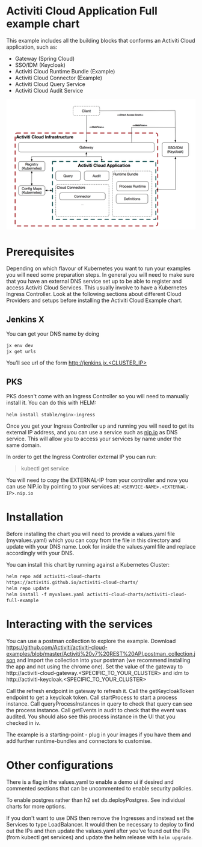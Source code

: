 # Activiti Cloud Application Full example chart

This example includes all the building blocks that conforms an Activiti Cloud application, such as:

- Gateway (Spring Cloud) 
- SSO/IDM (Keycloak)
- Activiti Cloud Runtime Bundle (Example)
- Activiti Cloud Connector (Example)
- Activiti Cloud Query Service
- Activiti Cloud Audit Service

![Example](https://github.com/Activiti/activiti-cloud-charts/blob/master/resources/images/activiti-cloud-full-example-chart.png)

# Prerequisites

Depending on which flavour of Kubernetes you want to run your examples you will need some preparation steps. 
In general you will need to make sure that you have an external DNS service set up to be able to register and access Activiti Cloud Services. This usually involve to have a Kubernetes Ingress Controller. Look at the following sections about different Cloud Providers and setups before installing the Activiti Cloud Example chart.

## Jenkins X
You can get your DNS name by doing 
```
jx env dev
jx get urls
```
You’ll see url of the form http://jenkins.jx.<CLUSTER_IP>

## PKS
PKS doesn't come with an Ingress Controller so you will need to manually install it. You can do this with HELM:

```helm install stable/nginx-ingress```

Once you get your Ingress Controller up and running you will need to get its external IP address, and you can use a service such as [nip.io](http://nip.io) as DNS service. This will allow you to access your services by name under the same domain. 

In order to get the Ingress Controller external IP you can run:
> kubectl get service

You will need to copy the EXTERNAL-IP from your controller and now you can use NIP.io by pointing to your services at:
```<SERVICE-NAME>.<EXTERNAL-IP>.nip.io```

# Installation
Before installing the chart you will need to provide a values.yaml file (myvalues.yaml) which you can copy from the file in this directory and update with your DNS name. Look for <DNS name> inside the values.yaml file and replace accordingly with your DNS.

You can install this chart by running against a Kubernetes Cluster:

```
helm repo add activiti-cloud-charts https://activiti.github.io/activiti-cloud-charts/
helm repo update
helm install -f myvalues.yaml activiti-cloud-charts/activiti-cloud-full-example
```


# Interacting with the services

You can use a postman collection to explore the example. Download https://github.com/Activiti/activiti-cloud-examples/blob/master/Activiti%20v7%20REST%20API.postman_collection.json and import the collection into your postman (we recommend installing the app and not using the chrome one). Set the value of the gateway to http://activiti-cloud-gateway.<SPECIFIC_TO_YOUR_CLUSTER> and idm to http://activiti-keycloak.<SPECIFIC_TO_YOUR_CLUSTER>

Call the refresh endpoint in gateway to refresh it.
Call the getKeycloakToken endpoint to get a keycloak token.
Call startProcess to start a process instance.
Call queryProcessInstances in query to check that query can see the process instance. Call getEvents in audit to check that the event was audited. You should also see this process instance in the UI that you checked in iv.

The example is a starting-point - plug in your images if you have them and add further runtime-bundles and connectors to customise.

# Other configurations

There is a flag in the values.yaml to enable a demo ui if desired and commented sections that can be uncommented to enable security policies.

To enable postgres rather than h2 set db.deployPostgres. See individual charts for more options.

If you don't want to use DNS then remove the Ingresses and instead set the Services to type LoadBalancer. It would then be necessary to deploy to find out the IPs and then update the values.yaml after you've found out the IPs (from kubectl get services) and update the helm release with `helm upgrade`.
